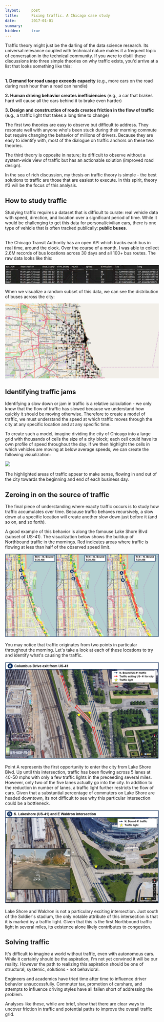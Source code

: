 ```yaml
---
layout:     post
title:      Fixing traffic. A Chicago case study
date:       2017-01-01 
summary:    
hidden:     true
---
```



Traffic theory might just be the darling of the data science research. Its universal relevance coupled with technical nature makes it a frequent topic of conversation in the technical community. If you were to distill these discussions into three simple theories on why traffic exists, you'd arrive at a list that looks something like this:<br><br>

**1. Demand for road usage exceeds capacity** (e.g., more cars on the road during rush hour than a road can handle)

**2. Human driving behavior creates inefficiencies** (e.g., a car that brakes hard will cause all the cars behind it to brake even harder)

**3. Design and construction of roads creates friction in the flow of traffic** (e.g., a traffic light that takes a long time to change)

The first two theories are easy to observe but difficult to address. They resonate well with anyone who's been stuck during their morning commute but require changing the behavior of millions of drivers. Because they are easy to identify with, most of the dialogue on traffic anchors on these two theories.

The third theory is opposite in nature; its difficult to observe without a system-wide view of traffic but has an actionable solution (improved road design).

In the sea of rich discussion, my thesis on traffic theory is simple - the best solutions to traffic are those that are easiest to execute. In this spirit, theory #3 will be the focus of this analysis.

## How to study traffic

Studying traffic requires a dataset that is difficult to curate: real vehicle data with speed, direction, and location over a significant period of time. While it would be challenging to get this data for personal/civilian cars, there is one type of vehicle that is often tracked publically: **public buses**. <br><br>

The Chicago Transit Authority has an open API which tracks each bus in real time, around the clock. Over the course of a month, I was able to collect 2.6M records of bus locations across 30 days and all 100+ bus routes. The raw data looks like this:

![](/assets/post6_raw_data.png)

When we visualize a random subset of this data, we can see the distribution of buses across the city: 

![](/assets/post6_overview.png)

## Identifying traffic jams

Identifying a slow down or jam in traffic is a relative calculation - we only know that the flow of traffic has slowed because we understand how quickly it should be moving otherwise. Therefore to create a model of traffic, we must understand the speed at which traffic moves through the city at any specific location and at any specific time.

To create such a model, imagine dividing the city of Chicago into a large grid with thousands of cells the size of a city block; each cell could have its own profile of speed throughout the day. If we then highlight the cells in which vehicles are moving at below average speeds, we can create the following visualization:

![](/assets/post6_traffic_all.gif)

The highlighted areas of traffic appear to make sense, flowing in and out of the city towards the beginning and end of each business day.

## Zeroing in on the source of traffic

The final piece of understanding where exacty traffic occurs is to study how traffic accumulates over time. Because traffic behaves recursively, a slow down at a specific location will create another slow down just before it (and so on, and so forth).

A good example of this behavior is along the famouse Lake Shore Blvd (subset of US-41). The visualization below shows the buildup of Northbound traffic in the mornings. Red indicates areas where traffic is flowing at less than half of the observed speed limit.

![](/assets/post6_graphic1.jpg)

You may notice that traffic originates from two points in particular throughout the morning. Let's take a look at each of these locations to try and identify what's causing the traffic. 

![](/assets/post6_graphic2.jpg)

Point A represents the first opportunity to enter the city from Lake Shore Blvd. Up until this intersection, traffic has been flowing across 5 lanes at 40-50 mphs with only a few traffic lights in the preceeding several miles. However, only two of the five lanes actually go into the city. In addition to the reduction in number of lanes, a traffic light further restricts the flow of cars. Given that a substantial percentage of commuters on Lake Shore are headed downtown, its not difficult to see why this particular intersection could be a bottleneck.

![](/assets/post6_graphic3.jpg)

Lake Shore and Waldron is not a particulary exciting intersection. Just south of the Soldier's stadium, the only notable attribute of this intersection is that it is marked by a traffic light. Given that this is the first Northbound traffic light in several miles, its existence alone likely contributes to congestion. 

## Solving traffic

It's difficult to imagine a world without traffic, even with autonomous cars. While it certainly should be the aspiration, I'm not yet convined it will be our reality. However the path to realizing this aspiration should be one of structural, systemic, solutions - not behavioral.

Engineers and academics have tried time after time to influence driver behavior unsuccessfully. Commuter tax, promotion of carshare, and attempts to influence driving styles have all fallen short of addressing the problem.

Analyses like these, while are brief, show that there are clear ways to uncover friction in traffic and potential paths to improve the overall traffic grid.


